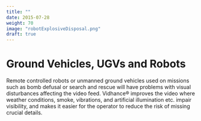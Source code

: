 ```yaml
---
title: ""
date: 2015-07-28
weight: 70
image: "robotExplosiveDisposal.png"
draft: true
---
```


# Ground Vehicles, UGVs and Robots

Remote controlled robots or unmanned ground vehicles used on missions such as bomb defusal or search and rescue will have problems with visual disturbances affecting the video feed. Vidhance® improves the video where weather conditions, smoke, vibrations, and artificial illumination etc. impair visibility, and makes it easier for the operator to reduce the risk of missing crucial details.
